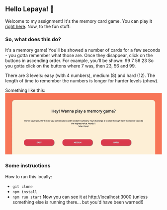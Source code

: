 ## Hello Lepaya! :wave:

Welcome to my assignment! It's the memory card game. You can play it [right here](https://card-game-for-lepaya.netlify.com). Now, to the fun stuff:

### So, what does this do?
It's a memory game! You'll be showed a number of cards for a few seconds - you gotta remember what those are. Once they disappear, click on the buttons in ascending order. For example, you'll be shown:
99 7 56 23
So you gotta click on the buttons where 7 was, then 23, 56 and 99.

There are 3 levels: easy (with 4 numbers), medium (8) and hard (12). The length of time to remember the numbers is longer for harder levels (phew). 

Something like this:
![](lepaya-card-game.gif)

### Some instructions
How to run this locally:
* ```git clone```
* ```npm install```
* ```npm run start```
Now you can see it at http://localhost:3000 (unless something else is running there... but you'd have been warned!)
